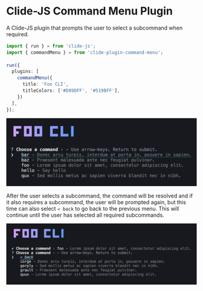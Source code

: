 # Clide-JS Command Menu Plugin

A Clide-JS plugin that prompts the user to select a subcommand when required.

```ts
import { run } = from 'clide-js';
import { commandMenu } = from 'clide-plugin-command-menu';

run({
  plugins: [
    commandMenu({
      title: 'Foo CLI',
      titleColors: ['#D89DFF', '#519BFF'],
    })
  ],
});
```

![Title menu](docs/opening-menu.png)

After the user selects a subcommand, the command will be resolved and if it
also requires a subcommand, the user will be prompted again, but this time
can also select `↩ back` to go back to the previous menu. This will continue
until the user has selected all required subcommands.

![Submenu](docs/submenu.png)
